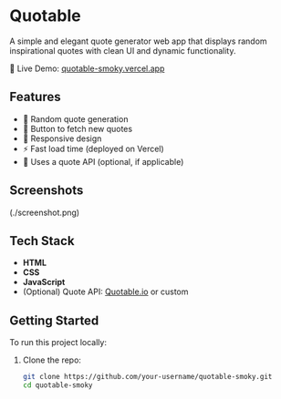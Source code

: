 # Quotable 

A simple and elegant quote generator web app that displays random inspirational quotes with clean UI and dynamic functionality.

🔗 Live Demo: [quotable-smoky.vercel.app](https://quotable-smoky.vercel.app/)

## Features

- 🎯 Random quote generation
- 🔁 Button to fetch new quotes
- 📱 Responsive design
- ⚡ Fast load time (deployed on Vercel)
- 🧠 Uses a quote API (optional, if applicable)

## Screenshots

(./screenshot.png) <!-- Replace with actual screenshot if available -->

## Tech Stack

- **HTML**
- **CSS**
- **JavaScript**
- (Optional) Quote API: [Quotable.io](https://github.com/lukePeavey/quotable) or custom

## Getting Started

To run this project locally:

1. Clone the repo:
   ```bash
   git clone https://github.com/your-username/quotable-smoky.git
   cd quotable-smoky

